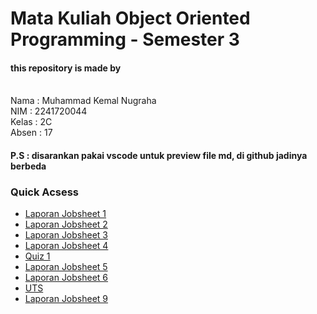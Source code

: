 # Mata Kuliah Object Oriented Programming - Semester 3
#### this repository is made by 
<br>Nama  : Muhammad Kemal Nugraha
<br>NIM   : 2241720044
<br>Kelas : 2C
<br>Absen : 17

#### P.S : disarankan pakai vscode untuk preview file md, di github jadinya berbeda

### Quick Acsess
- <a href="https://github.com/mkemaln/oop-semester3/blob/main/P1_Muhammad%20Kemal%20Nugraha_Object/README.md">Laporan Jobsheet 1</a>
- <a href="https://github.com/mkemaln/oop-semester3/blob/main/P2_Muhammad%20Kemal%20Nugraha_Class%20and%20Object/Laporan%20Jobsheet2%20-%20Class%20and%20Object.md">Laporan Jobsheet 2</a>
- <a href="https://github.com/mkemaln/oop-semester3/blob/main/P3_Muhammad%20Kemal%20Nugraha_Encapsulation/Laporan%20Jobsheet3%20-%20Encapsulation.md">Laporan Jobsheet 3</a>
- <a href="https://github.com/mkemaln/oop-semester3/blob/main/P4_Muhammad%20Kemal%20Nugraha_Relasi%20Class/Laporan%20Jobsheet4%20-%20Relasi%20Class.md">Laporan Jobsheet 4</a>
- <a href="https://github.com/mkemaln/oop-semester3/tree/main/Quiz%201">Quiz 1</a>
- <a href="#">Laporan Jobsheet 5</a>
- <a href="https://github.com/mkemaln/oop-semester3/blob/main/P6_Muhammad%20Kemal%20Nugraha_Inheritance2/Laporan%20Jobsheet6%20-%20Inheritance2.md">Laporan Jobsheet 6</a>
- <a href="https://github.com/mkemaln/oop-semester3/tree/main/UTS">UTS</a>
- <a href="https://github.com/mkemaln/oop-semester3/blob/main/P9_Muhammad%20Kemal%20Nugraha_Overriding%20Overloading/Laporan%20Jobsheet9%20-%20Overloading%20%26%20Overriding.md">Laporan Jobsheet 9</a>
